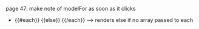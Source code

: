 page 47: make note of modelFor as soon as it clicks

- {{#each}} {{else}} {{/each}} --> renders else if no array passed to each